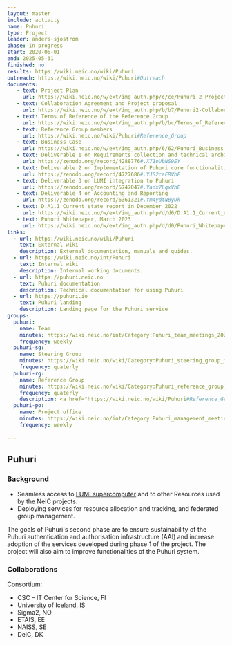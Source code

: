 ```yaml
---
layout: master
include: activity
name: Puhuri
type: Project
leader: anders-sjostrom
phase: In progress
start: 2020-06-01
end: 2025-05-31
finished: no
results: https://wiki.neic.no/wiki/Puhuri
outreach: https://wiki.neic.no/wiki/Puhuri#Outreach
documents:
   - text: Project Plan
     url: https://wiki.neic.no/w/ext/img_auth.php/c/ce/Puhuri_2_Project_Plan_20220603.pdf 
   - text: Collaboration Agreement and Project proposal 
     url: https://wiki.neic.no/w/ext/img_auth.php/b/b7/Puhuri2-Collaboration-Agreement-3.pdf 
   - text: Terms of Reference of the Reference Group
     url: https://wiki.neic.no/w/ext/img_auth.php/b/bc/Terms_of_Reference_for_Puhuri_Reference_Group.pdf
   - text: Reference Group members 
     url: https://wiki.neic.no/wiki/Puhuri#Reference_Group
   - text: Business Case
     url: https://wiki.neic.no/w/ext/img_auth.php/6/62/Puhuri_Business_Case.pdf
   - text: Deliverable 1 on Requirements collection and technical architecture plan.
     url: https://zenodo.org/record/4288776#.X71oUbNS9EY 
   - text: Deliverable 2 on Implementation of Puhuri core functionalities 
     url: https://zenodo.org/record/4727686#.YJS2caFRVhF 
   - text: Deliverable 3 on LUMI integration to Puhuri
     url: https://zenodo.org/record/5747047#.Yadx7LqxVhE  
   - text: Deliverable 4 on Accounting and Reporting
     url: https://zenodo.org/record/6361321#.Ym4ydtNByUk
   - text: D.A1.1 Current state report in December 2022
     url: https://wiki.neic.no/w/ext/img_auth.php/d/d6/D.A1.1_Current_state_report.pdf 
   - text: Puhuri Whitepaper, March 2023
     url: https://wiki.neic.no/w/ext/img_auth.php/d/d0/Puhuri_Whitepaper_20230317.pdf  
links:
  - url: https://wiki.neic.no/wiki/Puhuri
    text: External wiki
    description: External documentation, manuals and guides.
  - url: https://wiki.neic.no/int/Puhuri
    text: Internal wiki
    description: Internal working documents.
  - url: https://puhuri.neic.no
    text: Puhuri documentation
    description: Technical documentation for using Puhuri
  - url: https://puhuri.io
    text: Puhuri landing
    description: Landing page for the Puhuri service
groups:
  puhuri:
    name: Team
    minutes: https://wiki.neic.no/int/Category:Puhuri_team_meetings_2020 
    frequency: weekly
  puhuri-sg:
    name: Steering Group
    minutes: https://wiki.neic.no/wiki/Category:Puhuri_steering_group_meetings
    frequency: quaterly
  puhuri-rg:
    name: Reference Group
    minutes: https://wiki.neic.no/wiki/Category:Puhuri_reference_group_meetings
    frequency: quaterly
    description: <a href="https://wiki.neic.no/wiki/Puhuri#Reference_Group">Reference Group members</a>
  puhuri-po:
    name: Project office
    minutes: https://wiki.neic.no/int/Category:Puhuri_management_meetings_2020 
    frequency: weekly
     
---
```

## Puhuri

### Background

* Seamless access to <A HREF="https://www.lumi-supercomputer.eu/">LUMI supercomputer</A> and to other Resources used by the NeIC projects.
* Deploying services for resource allocation and tracking, and federated group management.

The goals of Puhuri's second phase are to ensure sustainability of the Puhuri authentication and authorisation infrastructure (AAI) and increase adoption of the services developed during phase 1 of the project. The project will also aim to improve functionalities of the Puhuri system.

### Collaborations
Consortium:
* CSC – IT Center for Science, FI
* University of Iceland, IS
* Sigma2, NO
* ETAIS, EE
* NAISS, SE
* DeiC, DK

